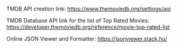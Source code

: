 TMDB API creation link: https://www.themoviedb.org/settings/api

TMDB Database API link for the list of Top Rated Movies: https://developer.themoviedb.org/reference/movie-top-rated-list

Online JSON Viewer and Formatter: https://jsonviewer.stack.hu/

